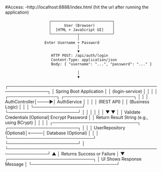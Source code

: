 #Access:
-http://localhost:8888/index.html (hit the url after running the application)

                        ┌────────────────────────────┐
                        │      User (Browser)        │
                        │  [HTML + JavaScript UI]    │
                        └────────────┬───────────────┘
                                     │
                      Enter Username + Password
                                     │
                                     ▼
                         HTTP POST: /api/auth/login
                         Content-Type: application/json
                         Body: { "username": "...", "password": "..." }

                                     │
                                     ▼
┌───────────────────────────────────────────────────────────────┐
│                    Spring Boot Application                    │
│                      (login-service)                          │
│                                                               │
│ ┌────────────────┐     ┌───────────────────────┐              │
│ │  AuthController│────▶│   AuthService         │              │
│ │  (REST API)    │     │  (Business Logic)     │              │
│ └────────────────┘     └───────────────────────┘              │
│           │                          │                        │
│           ▼                          ▼                        │
│   Validate Credentials    [Optional] Encrypt Password         │
│   Return Result String     (e.g., using BCrypt)               │
│                                                               │
│ ┌────────────────────────────┐     ┌───────────────────────┐  │
│ │   UserRepository (Optional)│<────│   Database (Optional) │  │
│ └────────────────────────────┘     └───────────────────────┘  │
└───────────────────────────────────────────────────────────────┘
                                     ▲
                                     │
                         Returns Success or Failure
                                     │
                                     ▼
                        ┌────────────────────────────┐
                        │  UI Shows Response Message │
                        └────────────────────────────┘
